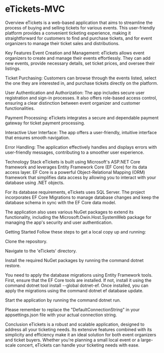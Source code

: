 # eTickets-MVC

Overview
eTickets is a web-based application that aims to streamline the process of buying and selling tickets for various events. This user-friendly platform provides a convenient ticketing experience, making it straightforward for customers to find and purchase tickets, and for event organizers to manage their ticket sales and distributions.

Key Features
Event Creation and Management: eTickets allows event organizers to create and manage their events effortlessly. They can add new events, provide necessary details, set ticket prices, and oversee their listings.

Ticket Purchasing: Customers can browse through the events listed, select the one they are interested in, and purchase tickets directly on the platform.

User Authentication and Authorization: The app includes secure user registration and sign-in processes. It also offers role-based access control, ensuring a clear distinction between event organizer and customer functionalities.

Payment Processing: eTickets integrates a secure and dependable payment gateway for ticket payment processing.

Interactive User Interface: The app offers a user-friendly, intuitive interface that ensures smooth navigation.

Error Handling: The application effectively handles and displays errors with user-friendly messages, contributing to a smoother user experience.

Technology Stack
eTickets is built using Microsoft's ASP.NET Core framework and leverages Entity Framework Core (EF Core) for its data access layer. EF Core is a powerful Object-Relational Mapping (ORM) framework that simplifies data access by allowing you to interact with your database using .NET objects.

For its database requirements, eTickets uses SQL Server. The project incorporates EF Core Migrations to manage database changes and keep the database schema in sync with the EF Core data model.

The application also uses various NuGet packages to extend its functionality, including the Microsoft.Owin.Host.SystemWeb package for managing the app's security and user authentication.

Getting Started
Follow these steps to get a local copy up and running:

Clone the repository.

Navigate to the 'eTickets' directory.

Install the required NuGet packages by running the command dotnet restore.

You need to apply the database migrations using Entity Framework tools. First, ensure that the EF Core tools are installed. If not, install it using the command dotnet tool install --global dotnet-ef. Once installed, you can apply the migrations using the command dotnet ef database update.

Start the application by running the command dotnet run.

Please remember to replace the "DefaultConnectionString" in your appsettings.json file with your actual connection string.

Conclusion
eTickets is a robust and scalable application, designed to address all your ticketing needs. Its extensive features combined with its simplicity and efficiency make it an ideal solution for both event organizers and ticket buyers. Whether you're planning a small local event or a large-scale concert, eTickets can handle your ticketing needs with ease.
